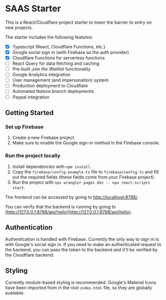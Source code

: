 # SAAS Starter

This is a React/Cloudflare project starter to lower the barrier to entry on new projects.

The starter includes the following features:
- [x] Typescript (React, Cloudflare Functions, etc.)
- [x] Google social sign in (with Firebase as the auth provider)
- [x] Cloudflare Functions for serverless functions
- [ ] React Query for data fetching and caching
- [ ] Pre-built *Join the Waitlist* functionality
- [ ] Google Analytics integration
- [ ] User management (and impersonation) system
- [ ] Production deployment to Cloudflare
- [ ] Automated feature branch deployments
- [ ] Paypal integration

## Getting Started

### Set up Firebase

1. Create a new Firebase project.
2. Make sure to enable the Google sign-in method in the Firebase console.

### Run the project locally

1. Install dependencies with `npm install`.
2. Copy the `firebase/config.example.ts` file to `firebase/config.ts` and fill out the required fields (these fields come from your Firebase project).
3. Run the project with `npx wrangler pages dev -- npx react-scripts start`.

The frontend can be accessed by going to [http://localhost:8788/](http://localhost:8788/).

You can verify that the backend is running by going to [http://127.0.0.1:8788/api/hello](http://127.0.0.1:8788/api/hello).

## Authentication

Authentication is handled with Firebase. Currently the only way to sign in is with Google's social sign in. If you need to make an authenticated request to the backend, you can pass the token to the backend and it'll be verified by the Cloudflare backend.

## Styling

Currently module-based styling is recommended. Google's Material Icons have been imported from in the root `index.html` file, so they are globally available.
